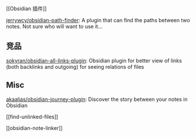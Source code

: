 

[[Obsidian 插件]]

[jerrywcy/obsidian-path-finder](https://github.com/jerrywcy/obsidian-path-finder): A plugin that can find the paths between two notes. Not sure who will want to use it...


## 竞品

[sokyran/obsidian-all-links-plugin](https://github.com/sokyran/obsidian-all-links-plugin): Obsidian plugin for better view of links (both backlinks and outgoing) for seeing relations of files




## Misc

[akaalias/obsidian-journey-plugin](https://github.com/akaalias/obsidian-journey-plugin): Discover the story between your notes in Obsidian

[[find-unlinked-files]]

[[obsidian-note-linker]]

